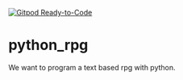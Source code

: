 [![Gitpod Ready-to-Code](https://img.shields.io/badge/Gitpod-Ready--to--Code-blue?logo=gitpod)](https://gitpod.io/#https://github.com/Browniver/python_rpg) 

# python_rpg
We want to program a text based rpg with python.  

